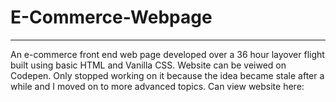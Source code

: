 # E-Commerce-Webpage
---
An e-commerce front end web page developed over a 36 hour layover flight built using basic HTML and Vanilla CSS. Website can be veiwed on Codepen. Only stopped working on it because the idea became stale after a while and I moved on to more advanced topics.
Can view website here: 
